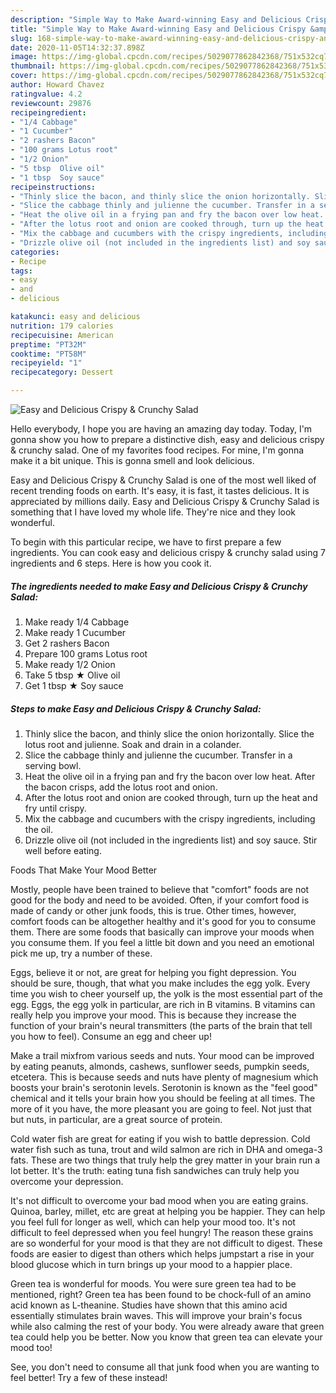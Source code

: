 ```yaml
---
description: "Simple Way to Make Award-winning Easy and Delicious Crispy &amp;amp; Crunchy Salad"
title: "Simple Way to Make Award-winning Easy and Delicious Crispy &amp;amp; Crunchy Salad"
slug: 168-simple-way-to-make-award-winning-easy-and-delicious-crispy-and-amp-crunchy-salad
date: 2020-11-05T14:32:37.898Z
image: https://img-global.cpcdn.com/recipes/5029077862842368/751x532cq70/easy-and-delicious-crispy-crunchy-salad-recipe-main-photo.jpg
thumbnail: https://img-global.cpcdn.com/recipes/5029077862842368/751x532cq70/easy-and-delicious-crispy-crunchy-salad-recipe-main-photo.jpg
cover: https://img-global.cpcdn.com/recipes/5029077862842368/751x532cq70/easy-and-delicious-crispy-crunchy-salad-recipe-main-photo.jpg
author: Howard Chavez
ratingvalue: 4.2
reviewcount: 29876
recipeingredient:
- "1/4 Cabbage"
- "1 Cucumber"
- "2 rashers Bacon"
- "100 grams Lotus root"
- "1/2 Onion"
- "5 tbsp  Olive oil"
- "1 tbsp  Soy sauce"
recipeinstructions:
- "Thinly slice the bacon, and thinly slice the onion horizontally. Slice the lotus root and julienne. Soak and drain in a colander."
- "Slice the cabbage thinly and julienne the cucumber. Transfer in a serving bowl."
- "Heat the olive oil in a frying pan and fry the bacon over low heat. After the bacon crisps, add the lotus root and onion."
- "After the lotus root and onion are cooked through, turn up the heat and fry until crispy."
- "Mix the cabbage and cucumbers with the crispy ingredients, including the oil."
- "Drizzle olive oil (not included in the ingredients list) and soy sauce. Stir well before eating."
categories:
- Recipe
tags:
- easy
- and
- delicious

katakunci: easy and delicious 
nutrition: 179 calories
recipecuisine: American
preptime: "PT32M"
cooktime: "PT58M"
recipeyield: "1"
recipecategory: Dessert

---
```



![Easy and Delicious Crispy &amp; Crunchy Salad](https://img-global.cpcdn.com/recipes/5029077862842368/751x532cq70/easy-and-delicious-crispy-crunchy-salad-recipe-main-photo.jpg)

Hello everybody, I hope you are having an amazing day today. Today, I'm gonna show you how to prepare a distinctive dish, easy and delicious crispy &amp; crunchy salad. One of my favorites food recipes. For mine, I'm gonna make it a bit unique. This is gonna smell and look delicious.



Easy and Delicious Crispy &amp; Crunchy Salad is one of the most well liked of recent trending foods on earth. It's easy, it is fast, it tastes delicious. It is appreciated by millions daily. Easy and Delicious Crispy &amp; Crunchy Salad is something that I have loved my whole life. They're nice and they look wonderful.


To begin with this particular recipe, we have to first prepare a few ingredients. You can cook easy and delicious crispy &amp; crunchy salad using 7 ingredients and 6 steps. Here is how you cook it.

<!--inarticleads1-->

##### The ingredients needed to make Easy and Delicious Crispy &amp; Crunchy Salad:

1. Make ready 1/4 Cabbage
1. Make ready 1 Cucumber
1. Get 2 rashers Bacon
1. Prepare 100 grams Lotus root
1. Make ready 1/2 Onion
1. Take 5 tbsp ★ Olive oil
1. Get 1 tbsp ★ Soy sauce




<!--inarticleads2-->

##### Steps to make Easy and Delicious Crispy &amp; Crunchy Salad:

1. Thinly slice the bacon, and thinly slice the onion horizontally. Slice the lotus root and julienne. Soak and drain in a colander.
1. Slice the cabbage thinly and julienne the cucumber. Transfer in a serving bowl.
1. Heat the olive oil in a frying pan and fry the bacon over low heat. After the bacon crisps, add the lotus root and onion.
1. After the lotus root and onion are cooked through, turn up the heat and fry until crispy.
1. Mix the cabbage and cucumbers with the crispy ingredients, including the oil.
1. Drizzle olive oil (not included in the ingredients list) and soy sauce. Stir well before eating.




Foods That Make Your Mood Better


Mostly, people have been trained to believe that "comfort" foods are not good for the body and need to be avoided. Often, if your comfort food is made of candy or other junk foods, this is true. Other times, however, comfort foods can be altogether healthy and it's good for you to consume them. There are some foods that basically can improve your moods when you consume them. If you feel a little bit down and you need an emotional pick me up, try a number of these.

Eggs, believe it or not, are great for helping you fight depression. You should be sure, though, that what you make includes the egg yolk. Every time you wish to cheer yourself up, the yolk is the most essential part of the egg. Eggs, the egg yolk in particular, are rich in B vitamins. B vitamins can really help you improve your mood. This is because they increase the function of your brain's neural transmitters (the parts of the brain that tell you how to feel). Consume an egg and cheer up!

Make a trail mixfrom various seeds and nuts. Your mood can be improved by eating peanuts, almonds, cashews, sunflower seeds, pumpkin seeds, etcetera. This is because seeds and nuts have plenty of magnesium which boosts your brain's serotonin levels. Serotonin is known as the "feel good" chemical and it tells your brain how you should be feeling at all times. The more of it you have, the more pleasant you are going to feel. Not just that but nuts, in particular, are a great source of protein.

Cold water fish are great for eating if you wish to battle depression. Cold water fish such as tuna, trout and wild salmon are rich in DHA and omega-3 fats. These are two things that truly help the grey matter in your brain run a lot better. It's the truth: eating tuna fish sandwiches can truly help you overcome your depression. 

It's not difficult to overcome your bad mood when you are eating grains. Quinoa, barley, millet, etc are great at helping you be happier. They can help you feel full for longer as well, which can help your mood too. It's not difficult to feel depressed when you feel hungry! The reason these grains are so wonderful for your mood is that they are not difficult to digest. These foods are easier to digest than others which helps jumpstart a rise in your blood glucose which in turn brings up your mood to a happier place.

Green tea is wonderful for moods. You were sure green tea had to be mentioned, right? Green tea has been found to be chock-full of an amino acid known as L-theanine. Studies have shown that this amino acid essentially stimulates brain waves. This will improve your brain's focus while also calming the rest of your body. You were already aware that green tea could help you be better. Now you know that green tea can elevate your mood too!

See, you don't need to consume all that junk food when you are wanting to feel better! Try a few of these instead!

